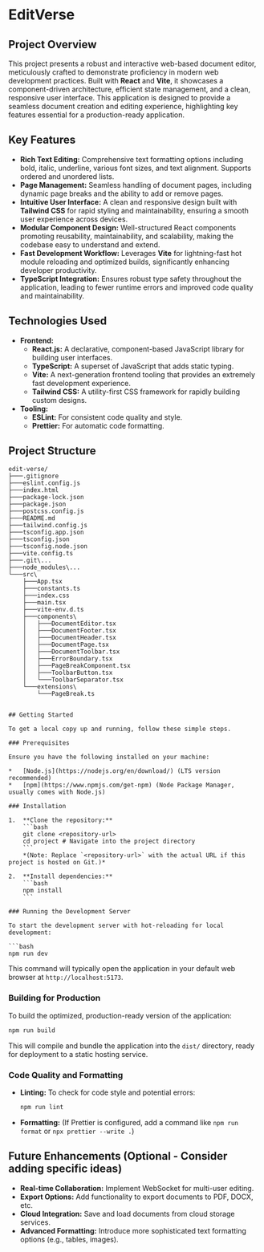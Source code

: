 # EditVerse

## Project Overview

This project presents a robust and interactive web-based document editor, meticulously crafted to demonstrate proficiency in modern web development practices. Built with **React** and **Vite**, it showcases a component-driven architecture, efficient state management, and a clean, responsive user interface. This application is designed to provide a seamless document creation and editing experience, highlighting key features essential for a production-ready application.

## Key Features

*   **Rich Text Editing:** Comprehensive text formatting options including bold, italic, underline, various font sizes, and text alignment. Supports ordered and unordered lists.
*   **Page Management:** Seamless handling of document pages, including dynamic page breaks and the ability to add or remove pages.
*   **Intuitive User Interface:** A clean and responsive design built with **Tailwind CSS** for rapid styling and maintainability, ensuring a smooth user experience across devices.
*   **Modular Component Design:** Well-structured React components promoting reusability, maintainability, and scalability, making the codebase easy to understand and extend.
*   **Fast Development Workflow:** Leverages **Vite** for lightning-fast hot module reloading and optimized builds, significantly enhancing developer productivity.
*   **TypeScript Integration:** Ensures robust type safety throughout the application, leading to fewer runtime errors and improved code quality and maintainability.

## Technologies Used

*   **Frontend:**
    *   **React.js:** A declarative, component-based JavaScript library for building user interfaces.
    *   **TypeScript:** A superset of JavaScript that adds static typing.
    *   **Vite:** A next-generation frontend tooling that provides an extremely fast development experience.
    *   **Tailwind CSS:** A utility-first CSS framework for rapidly building custom designs.
*   **Tooling:**
    *   **ESLint:** For consistent code quality and style.
    *   **Prettier:** For automatic code formatting.

## Project Structure

```
edit-verse/
├───.gitignore
├───eslint.config.js
├───index.html
├───package-lock.json
├───package.json
├───postcss.config.js
├───README.md
├───tailwind.config.js
├───tsconfig.app.json
├───tsconfig.json
├───tsconfig.node.json
├───vite.config.ts
├───.git\...
├───node_modules\...
└───src\
    ├───App.tsx
    ├───constants.ts
    ├───index.css
    ├───main.tsx
    ├───vite-env.d.ts
    ├───components\
    │   ├───DocumentEditor.tsx
    │   ├───DocumentFooter.tsx
    │   ├───DocumentHeader.tsx
    │   ├───DocumentPage.tsx
    │   ├───DocumentToolbar.tsx
    │   ├───ErrorBoundary.tsx
    │   ├───PageBreakComponent.tsx
    │   ├───ToolbarButton.tsx
    │   └───ToolbarSeparator.tsx
    └───extensions\
        └───PageBreak.ts
```
```

## Getting Started

To get a local copy up and running, follow these simple steps.

### Prerequisites

Ensure you have the following installed on your machine:

*   [Node.js](https://nodejs.org/en/download/) (LTS version recommended)
*   [npm](https://www.npmjs.com/get-npm) (Node Package Manager, usually comes with Node.js)

### Installation

1.  **Clone the repository:**
    ```bash
    git clone <repository-url>
    cd project # Navigate into the project directory
    ```
    *(Note: Replace `<repository-url>` with the actual URL if this project is hosted on Git.)*

2.  **Install dependencies:**
    ```bash
    npm install
    ```

### Running the Development Server

To start the development server with hot-reloading for local development:

```bash
npm run dev
```

This command will typically open the application in your default web browser at `http://localhost:5173`.

### Building for Production

To build the optimized, production-ready version of the application:

```bash
npm run build
```

This will compile and bundle the application into the `dist/` directory, ready for deployment to a static hosting service.

### Code Quality and Formatting

*   **Linting:** To check for code style and potential errors:
    ```bash
    npm run lint
    ```
*   **Formatting:** (If Prettier is configured, add a command like `npm run format` or `npx prettier --write .`)

## Future Enhancements (Optional - Consider adding specific ideas)

*   **Real-time Collaboration:** Implement WebSocket for multi-user editing.
*   **Export Options:** Add functionality to export documents to PDF, DOCX, etc.
*   **Cloud Integration:** Save and load documents from cloud storage services.
*   **Advanced Formatting:** Introduce more sophisticated text formatting options (e.g., tables, images).

